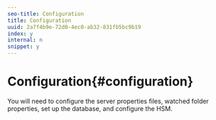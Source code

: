 ```yaml
---
seo-title: Configuration
title: Configuration
uuid: 2a7f4b9e-72d0-4ec0-ab32-831fb5bc9b19
index: y
internal: n
snippet: y
---
```


# Configuration{#configuration}

You will need to configure the server properties files, watched folder properties, set up the database, and configure the HSM. 
